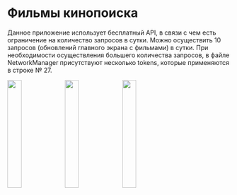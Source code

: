 # Фильмы кинопоиска
Данное приложение использует бесплатный API, в связи с чем есть ограничение на количество запросов в сутки. Можно осуществить 10 запросов (обновлений главного экрана с фильмами) в сутки. При необходимости осуществления большего количества запросов, в файле NetworkManager присутствуют несколько tokens, которые применяются в строке № 27.

<img src="https://user-images.githubusercontent.com/80065515/149629761-b90fb102-dd83-4e70-a207-16e4bbdbbfa4.png" width="25%" height="25%"> <img src="https://user-images.githubusercontent.com/80065515/149629773-acf9267b-9ce9-4d7c-b8f3-905cd458f2a4.png" width="25%" height="25%"> <img src="https://user-images.githubusercontent.com/80065515/149630199-3fcc59b5-0e2d-4dfa-966b-0ddfdf46beeb.png" width="25%" height="25%">
